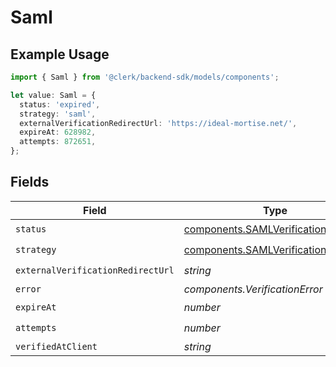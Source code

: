 # Saml

## Example Usage

```typescript
import { Saml } from '@clerk/backend-sdk/models/components';

let value: Saml = {
  status: 'expired',
  strategy: 'saml',
  externalVerificationRedirectUrl: 'https://ideal-mortise.net/',
  expireAt: 628982,
  attempts: 872651,
};
```

## Fields

| Field                             | Type                                                                                       | Required           | Description |
| --------------------------------- | ------------------------------------------------------------------------------------------ | ------------------ | ----------- |
| `status`                          | [components.SAMLVerificationStatus](../../models/components/samlverificationstatus.md)     | :heavy_check_mark: | N/A         |
| `strategy`                        | [components.SAMLVerificationStrategy](../../models/components/samlverificationstrategy.md) | :heavy_check_mark: | N/A         |
| `externalVerificationRedirectUrl` | _string_                                                                                   | :heavy_check_mark: | N/A         |
| `error`                           | _components.VerificationError_                                                             | :heavy_minus_sign: | N/A         |
| `expireAt`                        | _number_                                                                                   | :heavy_check_mark: | N/A         |
| `attempts`                        | _number_                                                                                   | :heavy_check_mark: | N/A         |
| `verifiedAtClient`                | _string_                                                                                   | :heavy_minus_sign: | N/A         |

